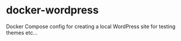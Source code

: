 # docker-wordpress
Docker Compose config for creating a local WordPress site for testing themes etc...

